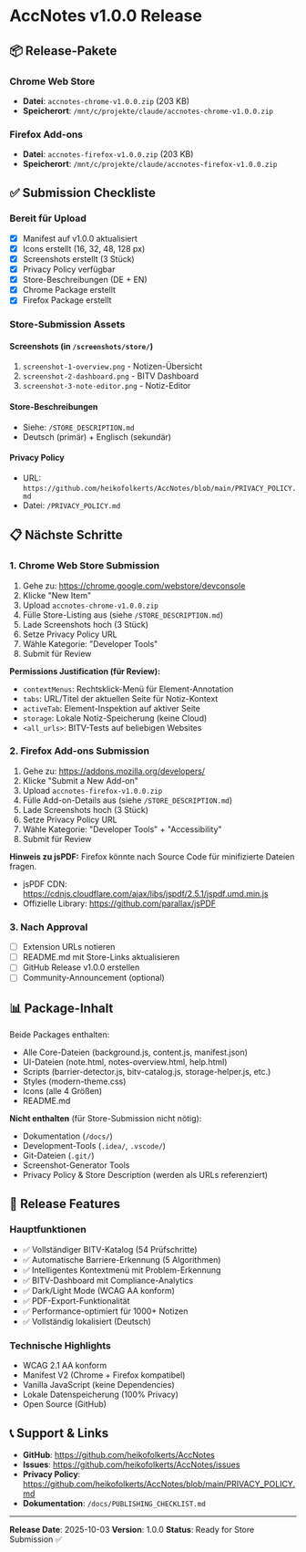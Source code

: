 # AccNotes v1.0.0 Release

## 📦 Release-Pakete

### Chrome Web Store
- **Datei**: `accnotes-chrome-v1.0.0.zip` (203 KB)
- **Speicherort**: `/mnt/c/projekte/claude/accnotes-chrome-v1.0.0.zip`

### Firefox Add-ons
- **Datei**: `accnotes-firefox-v1.0.0.zip` (203 KB)
- **Speicherort**: `/mnt/c/projekte/claude/accnotes-firefox-v1.0.0.zip`

## ✅ Submission Checkliste

### Bereit für Upload
- [x] Manifest auf v1.0.0 aktualisiert
- [x] Icons erstellt (16, 32, 48, 128 px)
- [x] Screenshots erstellt (3 Stück)
- [x] Privacy Policy verfügbar
- [x] Store-Beschreibungen (DE + EN)
- [x] Chrome Package erstellt
- [x] Firefox Package erstellt

### Store-Submission Assets

#### Screenshots (in `/screenshots/store/`)
1. `screenshot-1-overview.png` - Notizen-Übersicht
2. `screenshot-2-dashboard.png` - BITV Dashboard
3. `screenshot-3-note-editor.png` - Notiz-Editor

#### Store-Beschreibungen
- Siehe: `/STORE_DESCRIPTION.md`
- Deutsch (primär) + Englisch (sekundär)

#### Privacy Policy
- URL: `https://github.com/heikofolkerts/AccNotes/blob/main/PRIVACY_POLICY.md`
- Datei: `/PRIVACY_POLICY.md`

## 📋 Nächste Schritte

### 1. Chrome Web Store Submission
1. Gehe zu: https://chrome.google.com/webstore/devconsole
2. Klicke "New Item"
3. Upload `accnotes-chrome-v1.0.0.zip`
4. Fülle Store-Listing aus (siehe `/STORE_DESCRIPTION.md`)
5. Lade Screenshots hoch (3 Stück)
6. Setze Privacy Policy URL
7. Wähle Kategorie: "Developer Tools"
8. Submit für Review

**Permissions Justification (für Review):**
- `contextMenus`: Rechtsklick-Menü für Element-Annotation
- `tabs`: URL/Titel der aktuellen Seite für Notiz-Kontext
- `activeTab`: Element-Inspektion auf aktiver Seite
- `storage`: Lokale Notiz-Speicherung (keine Cloud)
- `<all_urls>`: BITV-Tests auf beliebigen Websites

### 2. Firefox Add-ons Submission
1. Gehe zu: https://addons.mozilla.org/developers/
2. Klicke "Submit a New Add-on"
3. Upload `accnotes-firefox-v1.0.0.zip`
4. Fülle Add-on-Details aus (siehe `/STORE_DESCRIPTION.md`)
5. Lade Screenshots hoch (3 Stück)
6. Setze Privacy Policy URL
7. Wähle Kategorie: "Developer Tools" + "Accessibility"
8. Submit für Review

**Hinweis zu jsPDF:**
Firefox könnte nach Source Code für minifizierte Dateien fragen.
- jsPDF CDN: https://cdnjs.cloudflare.com/ajax/libs/jspdf/2.5.1/jspdf.umd.min.js
- Offizielle Library: https://github.com/parallax/jsPDF

### 3. Nach Approval
- [ ] Extension URLs notieren
- [ ] README.md mit Store-Links aktualisieren
- [ ] GitHub Release v1.0.0 erstellen
- [ ] Community-Announcement (optional)

## 📊 Package-Inhalt

Beide Packages enthalten:
- Alle Core-Dateien (background.js, content.js, manifest.json)
- UI-Dateien (note.html, notes-overview.html, help.html)
- Scripts (barrier-detector.js, bitv-catalog.js, storage-helper.js, etc.)
- Styles (modern-theme.css)
- Icons (alle 4 Größen)
- README.md

**Nicht enthalten** (für Store-Submission nicht nötig):
- Dokumentation (`/docs/`)
- Development-Tools (`.idea/`, `.vscode/`)
- Git-Dateien (`.git/`)
- Screenshot-Generator Tools
- Privacy Policy & Store Description (werden als URLs referenziert)

## 🎉 Release Features

### Hauptfunktionen
- ✅ Vollständiger BITV-Katalog (54 Prüfschritte)
- ✅ Automatische Barriere-Erkennung (5 Algorithmen)
- ✅ Intelligentes Kontextmenü mit Problem-Erkennung
- ✅ BITV-Dashboard mit Compliance-Analytics
- ✅ Dark/Light Mode (WCAG AA konform)
- ✅ PDF-Export-Funktionalität
- ✅ Performance-optimiert für 1000+ Notizen
- ✅ Vollständig lokalisiert (Deutsch)

### Technische Highlights
- WCAG 2.1 AA konform
- Manifest V2 (Chrome + Firefox kompatibel)
- Vanilla JavaScript (keine Dependencies)
- Lokale Datenspeicherung (100% Privacy)
- Open Source (GitHub)

## 📞 Support & Links

- **GitHub**: https://github.com/heikofolkerts/AccNotes
- **Issues**: https://github.com/heikofolkerts/AccNotes/issues
- **Privacy Policy**: https://github.com/heikofolkerts/AccNotes/blob/main/PRIVACY_POLICY.md
- **Dokumentation**: `/docs/PUBLISHING_CHECKLIST.md`

---

**Release Date**: 2025-10-03
**Version**: 1.0.0
**Status**: Ready for Store Submission ✅
